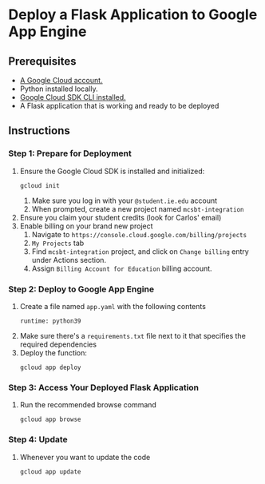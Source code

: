 # Deploy a Flask Application to Google App Engine

## Prerequisites
- [A Google Cloud account.](https://cloud.google.com)
- Python installed locally.
- [Google Cloud SDK CLI installed.](https://cloud.google.com/cli?hl=en)
- A Flask application that is working and ready to be deployed

## Instructions

### Step 1: Prepare for Deployment

1. Ensure the Google Cloud SDK is installed and initialized: 
    ```
    gcloud init
    ```
    1. Make sure you log in with your `@student.ie.edu` account
    1. When prompted, create a new project named `mcsbt-integration`
1. Ensure you claim your student credits (look for Carlos' email)
1. Enable billing on your brand new project
    1. Navigate to `https://console.cloud.google.com/billing/projects`
    1. `My Projects` tab
    1. Find `mcsbt-integration` project, and click on `Change billing` entry under Actions section.
    1. Assign `Billing Account for Education` billing account.

### Step 2: Deploy to Google App Engine
1. Create a file named `app.yaml` with the following contents
    ```
    runtime: python39
    ```
1. Make sure there's a `requirements.txt` file next to it that specifies the required dependencies
1. Deploy the function:
    ```
    gcloud app deploy
    ```

### Step 3: Access Your Deployed Flask Application

1. Run the recommended browse command
    ```
    gcloud app browse
    ```

### Step 4: Update

1. Whenever you want to update the code
    ```
    gcloud app update
    ```